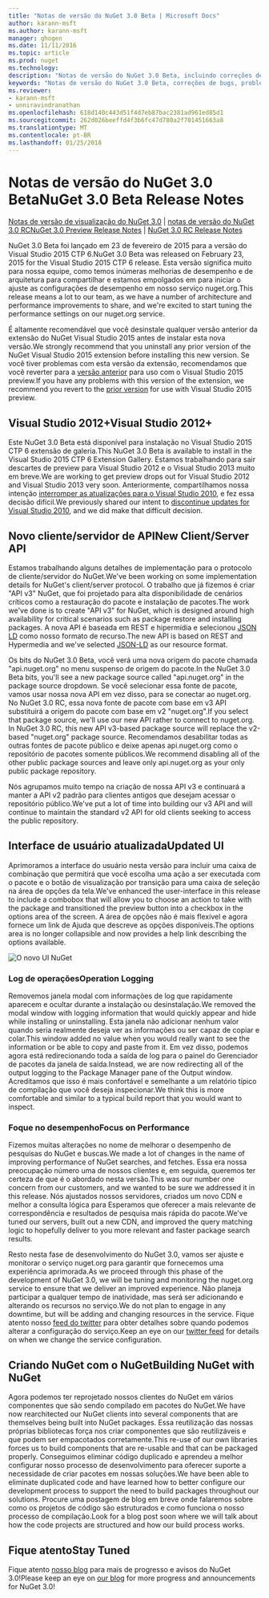 ```yaml
---
title: "Notas de versão do NuGet 3.0 Beta | Microsoft Docs"
author: karann-msft
ms.author: karann-msft
manager: ghogen
ms.date: 11/11/2016
ms.topic: article
ms.prod: nuget
ms.technology: 
description: "Notas de versão do NuGet 3.0 Beta, incluindo correções de bugs, problemas conhecidos, recursos adicionados e DCRs."
keywords: "Notas de versão do NuGet 3.0 Beta, correções de bugs, problemas conhecidos, adicionaram recursos, DCRs"
ms.reviewer:
- karann-msft
- unniravindranathan
ms.openlocfilehash: 618d140c443d51f4d7eb87bac2381ad961ed85d1
ms.sourcegitcommit: 262d026beeffd4f3b6fc47d780a2f701451663a8
ms.translationtype: MT
ms.contentlocale: pt-BR
ms.lasthandoff: 01/25/2018
---
```

# <a name="nuget-30-beta-release-notes"></a><span data-ttu-id="02f88-104">Notas de versão do NuGet 3.0 Beta</span><span class="sxs-lookup"><span data-stu-id="02f88-104">NuGet 3.0 Beta Release Notes</span></span>

<span data-ttu-id="02f88-105">[Notas de versão de visualização do NuGet 3.0](../release-notes/nuget-3.0-preview.md) | [notas de versão do NuGet 3.0 RC](../release-notes/nuget-3.0-rc.md)</span><span class="sxs-lookup"><span data-stu-id="02f88-105">[NuGet 3.0 Preview Release Notes](../release-notes/nuget-3.0-preview.md) | [NuGet 3.0 RC Release Notes](../release-notes/nuget-3.0-rc.md)</span></span>

<span data-ttu-id="02f88-106">NuGet 3.0 Beta foi lançado em 23 de fevereiro de 2015 para a versão do Visual Studio 2015 CTP 6.</span><span class="sxs-lookup"><span data-stu-id="02f88-106">NuGet 3.0 Beta was released on February 23, 2015 for the Visual Studio 2015 CTP 6 release.</span></span> <span data-ttu-id="02f88-107">Esta versão significa muito para nossa equipe, como temos inúmeras melhorias de desempenho e de arquitetura para compartilhar e estamos empolgados em para iniciar o ajuste as configurações de desempenho em nosso serviço nuget.org.</span><span class="sxs-lookup"><span data-stu-id="02f88-107">This release means a lot to our team, as we have a number of architecture and performance improvements to share, and we're excited to start tuning the performance settings on our nuget.org service.</span></span>

<span data-ttu-id="02f88-108">É altamente recomendável que você desinstale qualquer versão anterior da extensão do NuGet Visual Studio 2015 antes de instalar esta nova versão.</span><span class="sxs-lookup"><span data-stu-id="02f88-108">We strongly recommend that you uninstall any prior version of the NuGet Visual Studio 2015 extension before installing this new version.</span></span>  <span data-ttu-id="02f88-109">Se você tiver problemas com esta versão da extensão, recomendamos que você reverter para a [versão anterior](http://nuget.codeplex.com/downloads/get/909582) para uso com o Visual Studio 2015 preview.</span><span class="sxs-lookup"><span data-stu-id="02f88-109">If you have any problems with this version of the extension, we recommend you revert to the [prior version](http://nuget.codeplex.com/downloads/get/909582) for use with Visual Studio 2015 preview.</span></span>

## <a name="visual-studio-2012"></a><span data-ttu-id="02f88-110">Visual Studio 2012+</span><span class="sxs-lookup"><span data-stu-id="02f88-110">Visual Studio 2012+</span></span>

<span data-ttu-id="02f88-111">Este NuGet 3.0 Beta está disponível para instalação no Visual Studio 2015 CTP 6 extensão de galeria.</span><span class="sxs-lookup"><span data-stu-id="02f88-111">This NuGet 3.0 Beta is available to install in the Visual Studio 2015 CTP 6 Extension Gallery.</span></span> <span data-ttu-id="02f88-112">Estamos trabalhando para sair descartes de preview para Visual Studio 2012 e o Visual Studio 2013 muito em breve.</span><span class="sxs-lookup"><span data-stu-id="02f88-112">We are working to get preview drops out for Visual Studio 2012 and Visual Studio 2013 very soon.</span></span> <span data-ttu-id="02f88-113">Anteriormente, compartilhamos nossa intenção [interromper as atualizações para o Visual Studio 2010](http://blog.nuget.org/20141002/visual-studio-2010.html), e fez essa decisão difícil.</span><span class="sxs-lookup"><span data-stu-id="02f88-113">We previously shared our intent to [discontinue updates for Visual Studio 2010](http://blog.nuget.org/20141002/visual-studio-2010.html), and we did make that difficult decision.</span></span>

## <a name="new-clientserver-api"></a><span data-ttu-id="02f88-114">Novo cliente/servidor de API</span><span class="sxs-lookup"><span data-stu-id="02f88-114">New Client/Server API</span></span>

<span data-ttu-id="02f88-115">Estamos trabalhando alguns detalhes de implementação para o protocolo de cliente/servidor do NuGet.</span><span class="sxs-lookup"><span data-stu-id="02f88-115">We've been working on some implementation details for NuGet's client/server protocol.</span></span> <span data-ttu-id="02f88-116">O trabalho que já fizemos é criar "API v3" NuGet, que foi projetado para alta disponibilidade de cenários críticos como a restauração do pacote e instalação de pacotes.</span><span class="sxs-lookup"><span data-stu-id="02f88-116">The work we've done is to create "API v3" for NuGet, which is designed around high availability for critical scenarios such as package restore and installing packages.</span></span> <span data-ttu-id="02f88-117">A nova API é baseada em REST e hipermídia e selecionou [JSON LD](http://json-ld.org) como nosso formato de recurso.</span><span class="sxs-lookup"><span data-stu-id="02f88-117">The new API is based on REST and Hypermedia and we've selected [JSON-LD](http://json-ld.org) as our resource format.</span></span>

<span data-ttu-id="02f88-118">Os bits do NuGet 3.0 Beta, você verá uma nova origem do pacote chamada "api.nuget.org" no menu suspenso de origem do pacote.</span><span class="sxs-lookup"><span data-stu-id="02f88-118">In the NuGet 3.0 Beta bits, you'll see a new package source called "api.nuget.org" in the package source dropdown.</span></span>   <span data-ttu-id="02f88-119">Se você selecionar essa fonte de pacote, vamos usar nossa nova API em vez disso, para se conectar ao nuget.org. No NuGet 3.0 RC, essa nova fonte de pacote com base em v3 API substituirá a origem do pacote com base em v2 "nuget.org".</span><span class="sxs-lookup"><span data-stu-id="02f88-119">If you select that package source, we'll use our new API rather to connect to nuget.org. In NuGet 3.0 RC, this new API v3-based package source will replace the v2-based "nuget.org" package source.</span></span>  <span data-ttu-id="02f88-120">Recomendamos desabilitar todas as outras fontes de pacote público e deixe apenas api.nuget.org como o repositório de pacotes somente públicos.</span><span class="sxs-lookup"><span data-stu-id="02f88-120">We recommend disabling all of the other public package sources and leave only api.nuget.org as your only public package repository.</span></span>

<span data-ttu-id="02f88-121">Nós agrupamos muito tempo na criação de nossa API v3 e continuará a manter a API v2 padrão para clientes antigos que desejam acessar o repositório público.</span><span class="sxs-lookup"><span data-stu-id="02f88-121">We've put a lot of time into building our v3 API and will continue to maintain the standard v2 API for old clients seeking to access the public repository.</span></span>

## <a name="updated-ui"></a><span data-ttu-id="02f88-122">Interface de usuário atualizada</span><span class="sxs-lookup"><span data-stu-id="02f88-122">Updated UI</span></span>

<span data-ttu-id="02f88-123">Aprimoramos a interface do usuário nesta versão para incluir uma caixa de combinação que permitirá que você escolha uma ação a ser executada com o pacote e o botão de visualização por transição para uma caixa de seleção na área de opções da tela.</span><span class="sxs-lookup"><span data-stu-id="02f88-123">We've enhanced the user-interface in this release to include a combobox that will allow you to choose an action to take with the package and transitioned the preview button into a checkbox in the options area of the screen.</span></span>  <span data-ttu-id="02f88-124">A área de opções não é mais flexível e agora fornece um link de Ajuda que descreve as opções disponíveis.</span><span class="sxs-lookup"><span data-stu-id="02f88-124">The options area is no longer collapsible and now provides a help link describing the options available.</span></span>

![O novo UI NuGet](./media/NuGet-3.0-Beta/updated-ui.png)


### <a name="operation-logging"></a><span data-ttu-id="02f88-126">Log de operações</span><span class="sxs-lookup"><span data-stu-id="02f88-126">Operation Logging</span></span>

<span data-ttu-id="02f88-127">Removemos janela modal com informações de log que rapidamente aparecem e ocultar durante a instalação ou desinstalação.</span><span class="sxs-lookup"><span data-stu-id="02f88-127">We removed the modal window with logging information that would quickly appear and hide while installing or uninstalling.</span></span>  <span data-ttu-id="02f88-128">Esta janela não adicionar nenhum valor quando seria realmente deseja ver as informações ou ser capaz de copiar e colar.</span><span class="sxs-lookup"><span data-stu-id="02f88-128">This window added no value when you would really want to see the information or be able to copy and paste from it.</span></span>  <span data-ttu-id="02f88-129">Em vez disso, podemos agora está redirecionando toda a saída de log para o painel do Gerenciador de pacotes da janela de saída.</span><span class="sxs-lookup"><span data-stu-id="02f88-129">Instead, we are now redirecting all of the output logging to the Package Manager pane of the Output window.</span></span>  <span data-ttu-id="02f88-130">Acreditamos que isso é mais confortável e semelhante a um relatório típico de compilação que você deseja inspecionar.</span><span class="sxs-lookup"><span data-stu-id="02f88-130">We think this is more comfortable and similar to a typical build report that you would want to inspect.</span></span>


### <a name="focus-on-performance"></a><span data-ttu-id="02f88-131">Foque no desempenho</span><span class="sxs-lookup"><span data-stu-id="02f88-131">Focus on Performance</span></span>

<span data-ttu-id="02f88-132">Fizemos muitas alterações no nome de melhorar o desempenho de pesquisas do NuGet e buscas.</span><span class="sxs-lookup"><span data-stu-id="02f88-132">We made a lot of changes in the name of improving performance of NuGet searches, and fetches.</span></span>  <span data-ttu-id="02f88-133">Essa era nossa preocupação número uma de nossos clientes e, em seguida, queremos ter certeza de que é o abordado nesta versão.</span><span class="sxs-lookup"><span data-stu-id="02f88-133">This was our number one concern from our customers, and we wanted to be sure we addressed it in this release.</span></span>  <span data-ttu-id="02f88-134">Nós ajustados nossos servidores, criados um novo CDN e melhor a consulta lógica para Esperamos que oferecer a mais relevante de correspondência e resultados de pesquisa mais rápida do pacote.</span><span class="sxs-lookup"><span data-stu-id="02f88-134">We've tuned our servers, built out a new CDN, and improved the query matching logic to hopefully deliver to you more relevant and faster package search results.</span></span>

<span data-ttu-id="02f88-135">Resto nesta fase de desenvolvimento do NuGet 3.0, vamos ser ajuste e monitorar o serviço nuget.org para garantir que fornecemos uma experiência aprimorada.</span><span class="sxs-lookup"><span data-stu-id="02f88-135">As we proceed through this phase of the development of NuGet 3.0, we will be tuning and monitoring the nuget.org service to ensure that we deliver an improved experience.</span></span>  <span data-ttu-id="02f88-136">Não planeja participar a qualquer tempo de inatividade, mas será ser adicionando e alterando os recursos no serviço.</span><span class="sxs-lookup"><span data-stu-id="02f88-136">We do not plan to engage in any downtime, but will be adding and changing resources in the service.</span></span>  <span data-ttu-id="02f88-137">Fique atento nosso [feed do twitter](http://twitter.com/nuget) para obter detalhes sobre quando podemos alterar a configuração do serviço.</span><span class="sxs-lookup"><span data-stu-id="02f88-137">Keep an eye on our [twitter feed](http://twitter.com/nuget) for details on when we change the service configuration.</span></span>

## <a name="building-nuget-with-nuget"></a><span data-ttu-id="02f88-138">Criando NuGet com o NuGet</span><span class="sxs-lookup"><span data-stu-id="02f88-138">Building NuGet with NuGet</span></span>

<span data-ttu-id="02f88-139">Agora podemos ter reprojetado nossos clientes do NuGet em vários componentes que são sendo compilado em pacotes do NuGet.</span><span class="sxs-lookup"><span data-stu-id="02f88-139">We have now rearchitected our NuGet clients into several components that are themselves being built into NuGet packages.</span></span> <span data-ttu-id="02f88-140">Essa reutilização das nossas próprias bibliotecas força nos criar componentes que são reutilizáveis e que podem ser empacotados corretamente.</span><span class="sxs-lookup"><span data-stu-id="02f88-140">This re-use of our own libraries forces us to build components that are re-usable and that can be packaged properly.</span></span>  <span data-ttu-id="02f88-141">Conseguimos eliminar código duplicado e aprendeu a melhor configurar nosso processo de desenvolvimento para oferecer suporte a necessidade de criar pacotes em nossas soluções.</span><span class="sxs-lookup"><span data-stu-id="02f88-141">We have been able to eliminate duplicated code and have learned how to better configure our development process to support the need to build packages throughout our solutions.</span></span>  <span data-ttu-id="02f88-142">Procure uma postagem de blog em breve onde falaremos sobre como os projetos de código são estruturados e como funciona o nosso processo de compilação.</span><span class="sxs-lookup"><span data-stu-id="02f88-142">Look for a blog post soon where we will talk about how the code projects are structured and how our build process works.</span></span>

## <a name="stay-tuned"></a><span data-ttu-id="02f88-143">Fique atento</span><span class="sxs-lookup"><span data-stu-id="02f88-143">Stay Tuned</span></span>

<span data-ttu-id="02f88-144">Fique atento [nosso blog](http://blog.nuget.org) para mais de progresso e avisos do NuGet 3.0!</span><span class="sxs-lookup"><span data-stu-id="02f88-144">Please keep an eye on [our blog](http://blog.nuget.org) for more progress and announcements for NuGet 3.0!</span></span>
